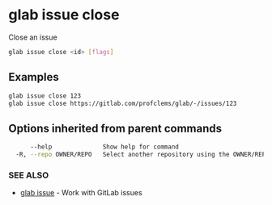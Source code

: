 # glab issue close

Close an issue

```bash
glab issue close <id> [flags]
```

## Examples

```bash
glab issue close 123
glab issue close https://gitlab.com/profclems/glab/-/issues/123

```

## Options inherited from parent commands

```bash
      --help              Show help for command
  -R, --repo OWNER/REPO   Select another repository using the OWNER/REPO or `GROUP/NAMESPACE/REPO` format or full URL or git URL
```

### SEE ALSO

- [glab issue](./) - Work with GitLab issues

